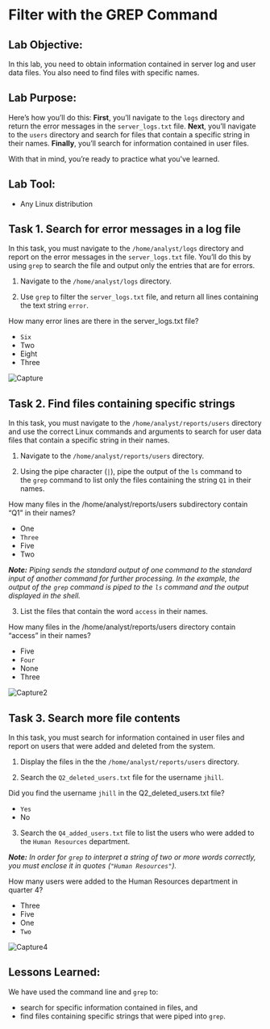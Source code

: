 # Filter with the GREP Command

## Lab Objective:

In this lab, you need to obtain information contained in server log and user data files. You also need to find files with specific names.




## Lab Purpose:

Here’s how you’ll do this: **First**, you’ll navigate to the `logs` directory and return the error messages in the `server_logs.txt` file. **Next**, you’ll navigate to the `users` directory and search for files that contain a specific string in their names. **Finally**, you’ll search for information contained in user files.

With that in mind, you’re ready to practice what you've learned.

## Lab Tool:
- Any Linux distribution



## Task 1. Search for error messages in a log file

In this task, you must navigate to the `/home/analyst/logs` directory and report on the error messages in the `server_logs.txt` file. You’ll do this by using `grep` to search the file and output only the entries that are for errors.

1. Navigate to the `/home/analyst/logs` directory.

2. Use `grep` to filter the `server_logs.txt` file, and return all lines containing the text string `error`.


How many error lines are there in the server_logs.txt file?

- `Six`
- Two
- Eight
- Three

![Capture](https://github.com/cosbey/linux-admin/assets/32424700/871fa0a7-f843-4bad-9904-a5d81343cbae)


## Task 2. Find files containing specific strings

In this task, you must navigate to the `/home/analyst/reports/users` directory and use the correct Linux commands and arguments to search for user data files that contain a specific string in their names.

1. Navigate to the `/home/analyst/reports/users` directory.

2. Using the pipe character (`|`), pipe the output of the `ls` command to the `grep` command to list only the files containing the string `Q1` in their names.

How many files in the /home/analyst/reports/users subdirectory contain “Q1” in their names?

- One
-  `Three`
- Five
- Two


_**Note:** Piping sends the standard output of one command to the standard input of another command for further processing. In the example, the output of the `grep` command is piped to the `ls` command and the output displayed in the shell._

3. List the files that contain the word `access` in their names.

How many files in the /home/analyst/reports/users directory contain “access” in their names?

- Five
- `Four`
- None
- Three

![Capture2](https://github.com/cosbey/linux-admin/assets/32424700/cb55685d-ca46-4250-a6b1-3ea04d490197)


## Task 3. Search more file contents

In this task, you must search for information contained in user files and report on users that were added and deleted from the system.

1. Display the files in the the `/home/analyst/reports/users` directory.

2. Search the `Q2_deleted_users.txt` file for the username `jhill`.

Did you find the username `jhill` in the Q2_deleted_users.txt file?

- `Yes`
- No



3. Search the `Q4_added_users.txt` file to list the users who were added to the `Human Resources` department.

_**Note:** In order for `grep` to interpret a string of two or more words correctly, you must enclose it in quotes (`"Human Resources"`)._

How many users were added to the Human Resources department in quarter 4?

- Three
- Five
- One
-  `Two`


![Capture4](https://github.com/cosbey/linux-admin/assets/32424700/aac1e870-7589-4b0d-af6b-3bbced118dc1)



## Lessons Learned: 


We have used the command line and `grep` to:

- search for specific information contained in files, and
- find files containing specific strings that were piped into `grep`.


